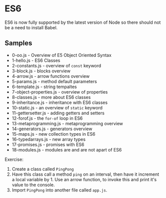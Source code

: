 # ES6 #

ES6 is now fully supported by the latest version of Node so there should not be a need to install Babel. 

## Samples

* 0-oo.js - Overview of E5 Object Oriented Syntax
* 1-hello.js - ES6 Classes         
* 2-constants.js - overview of `const` keyword    
* 3-block.js - blocks overview
* 4-arrow.js - arrow functions overview
* 5-params.js - method default parameters
* 6-template.js - string tempaltes
* 7-object-properties.js - overview of properties
* 8-classes.js - more about ES6 classes
* 9-inheritance.js - inheritance with ES6 classes
* 10-static.js - an overview of `static` keyword
* 11-gettersetter.js - adding getters and setters
* 12-forof.js - the `for-of` loop in ES6
* 13-metaprogramming.js - metaprogramming overview
* 14-generators.js - generators overview
* 15-maps.js - new collection types in ES6
* 16-typedarrays.js - new array types  
* 17-promises.js - promises with ES6
* 18-modules.js - modules are and are not apart of ES6

Exercise:

1. Create a class called `PingPong`
2. Have this class call a method `ping` on an interval, then have it increment a local variable by 1. Use an arrow function, to invoke this and print it's value to the console.
3. Import `PingPong` into another file called `app.js`.
